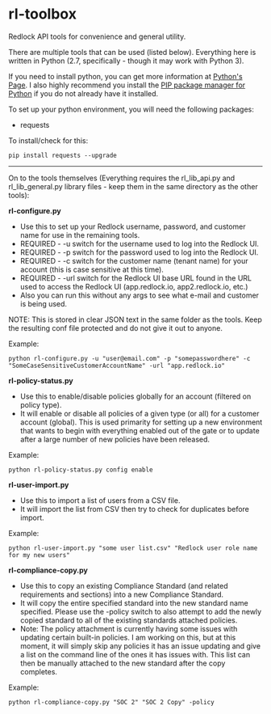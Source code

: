 # rl-toolbox
Redlock API tools for convenience and general utility.

There are multiple tools that can be used (listed below).  Everything here is written in Python (2.7, specifically - though it may work with Python 3).

If you need to install python, you can get more information at [Python's Page](https://www.python.org/).  I also highly recommend you install the [PIP package manager for Python](https://pypi.python.org/pypi/pip) if you do not already have it installed.

To set up your python environment, you will need the following packages:
- requests

To install/check for this:
```
pip install requests --upgrade
```

------------------------------------------------------------------

On to the tools themselves (Everything requires the rl_lib_api.py and rl_lib_general.py library files - keep them in the same directory as the other tools):

**rl-configure.py**
- Use this to set up your Redlock username, password, and customer name for use in the remaining tools.
- REQUIRED - -u switch for the username used to log into the Redlock UI.
- REQUIRED - -p switch for the password used to log into the Redlock UI.
- REQUIRED - -c switch for the customer name (tenant name) for your account (this is case sensitive at this time).
- REQUIRED - -url switch for the Redlock UI base URL found in the URL used to access the Redlock UI (app.redlock.io, app2.redlock.io, etc.)
- Also you can run this without any args to see what e-mail and customer is being used.

NOTE: This is stored in clear JSON text in the same folder as the tools.  Keep the resulting conf file protected and do not give it out to anyone.

Example:
```
python rl-configure.py -u "user@email.com" -p "somepasswordhere" -c "SomeCaseSensitiveCustomerAccountName" -url "app.redlock.io"
```

**rl-policy-status.py**
- Use this to enable/disable policies globally for an account (filtered on policy type).
- It will enable or disable all policies of a given type (or all) for a customer account (global).  This is used primarity for setting up a new environment that wants to begin with everything enabled out of the gate or to update after a large number of new policies have been released.

Example:
```
python rl-policy-status.py config enable
```

**rl-user-import.py**
- Use this to import a list of users from a CSV file.
- It will import the list from CSV then try to check for duplicates before import.

Example:
```
python rl-user-import.py "some user list.csv" "Redlock user role name for my new users"
```

**rl-compliance-copy.py**
- Use this to copy an existing Compliance Standard (and related requirements and sections) into a new Compliance Standard.
- It will copy the entire specified standard into the new standard name specified.  Please use the -policy switch to also attempt to add the newly copied standard to all of the existing standards attached policies.
- Note: The policy attachment is currently having some issues with updating certain built-in policies.  I am working on this, but at this moment, it will simply skip any policies it has an issue updating and give a list on the command line of the ones it has issues with.  This list can then be manually attached to the new standard after the copy completes.

Example:
```
python rl-compliance-copy.py "SOC 2" "SOC 2 Copy" -policy
```